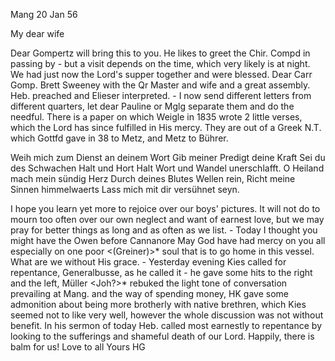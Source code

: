  Mang 20 Jan 56

My dear wife

Dear Gompertz will bring this to you. He likes to greet the Chir. Compd in passing by - but a visit depends on the time, which very likely is at night. We had just now the Lord's supper together and were blessed. Dear Carr Gomp. Brett Sweeney with the Qr Master and wife and a great assembly. Heb. preached and Elieser interpreted. - I now send different letters from different quarters, let dear Pauline or Mglg separate them and do the needful. There is a paper on which Weigle in 1835 wrote 2 little verses, which the Lord has since fulfilled in His mercy. They are out of a Greek N.T. which Gottfd gave in 38 to Metz, and Metz to Bührer.

Weih mich zum Dienst an deinem Wort
Gib meiner Predigt deine Kraft
Sei du des Schwachen Halt und Hort
Halt Wort und Wandel unerschlafft.
O Heiland mach mein sündig Herz
Durch deines Blutes Wellen rein,
Richt meine Sinnen himmelwaerts
Lass mich mit dir versühnet seyn.

I hope you learn yet more to rejoice over our boys' pictures. It will not do to mourn too often over our own neglect and want of earnest love, but we may pray for better things as long and as often as we list. - Today I thought you might have the Owen before Cannanore May God have had mercy on you all especially on one poor <(Greiner)>* soul that is to go home in this vessel. What are we without His grace. - Yesterday evening Kies called for repentance, Generalbusse, as he called it - he gave some hits to the right and the left, Müller <Joh?>* rebuked the light tone of conversation prevailing at Mang. and the way of spending money, HK gave some admonition about being more brotherly with native brethren, which Kies seemed not to like very well, however the whole discussion was not without benefit. In his sermon of today Heb. called most earnestly to repentance by looking to the sufferings and shameful death of our Lord. Happily, there is balm for us!
 Love to all
 Yours HG
